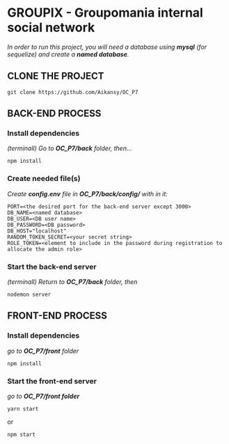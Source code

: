 # GROUPIX - Groupomania internal social network

_In order to run this project, you will need a database using **mysql** (for sequelize) and create a **named database**._

## CLONE THE PROJECT

```
git clone https://github.com/Aikansy/OC_P7
```

## BACK-END PROCESS

### Install dependencies

_(terminall) Go to **OC_P7/back** folder, then..._

```
npm install
```

### Create needed file(s)

_Create **config.env** file in **OC_P7/back/config/** with in it:_

```
PORT=<the desired port for the back-end server except 3000>
DB_NAME=<named database>
DB_USER=<DB user name>
DB_PASSWORD=<DB password>
DB_HOST="localhost"
RANDOM_TOKEN_SECRET=<your secret string>
ROLE_TOKEN=<element to include in the password during registration to allocate the admin role>
```

### Start the back-end server

_(terminall) Return to **OC_P7/back** folder, then_

```
nodemon server
```

## FRONT-END PROCESS

### Install dependencies

_go to **OC_P7/front** folder_

```
npm install
```

### Start the front-end server

_go to **OC_P7/front folder**_

```
yarn start
```

or

```
npm start
```
